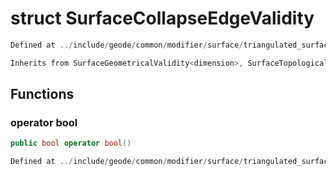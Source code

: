 # struct SurfaceCollapseEdgeValidity

```cpp
Defined at ../include/geode/common/modifier/surface/triangulated_surface_modifier_simulation.h#49
```

```cpp
Inherits from SurfaceGeometricalValidity<dimension>, SurfaceTopologicalValidity
```



## Functions

### operator bool

```cpp
public bool operator bool()
```

```cpp
Defined at ../include/geode/common/modifier/surface/triangulated_surface_modifier_simulation.h#53
```



